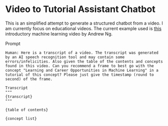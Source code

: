 # Video to Tutorial Assistant Chatbot

This is an simplified attempt to generate a structured chatbot from a video. I am currently focus on educational videos. The current example used is [this](https://youtu.be/vStJoetOxJg?feature=shared) introductory machine learning video by Andrew Ng. 

Prompt
```
Human: Here is a transcript of a video. The transcript was generated by an AI speech recognition tool and may contain some errors/infelicities. Also given the table of the contents and concepts found in this video. Can you recommend a frame to best go with the concept "Learning and Career Opportunities in Machine Learning" in a tutorial of this concept? Please just give the timestamp (round to second) of the frame.

Transcript
"""
{transcript}
"""

{table of contents}

{concept list}
```
